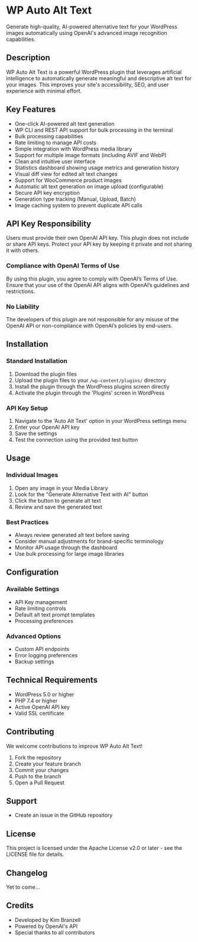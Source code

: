 # WP Auto Alt Text

Generate high-quality, AI-powered alternative text for your WordPress images automatically using OpenAI's advanced image recognition capabilities.


## Description

WP Auto Alt Text is a powerful WordPress plugin that leverages artificial intelligence to automatically generate meaningful and descriptive alt text for your images. This improves your site's accessibility, SEO, and user experience with minimal effort.

## Key Features

- One-click AI-powered alt text generation
- WP CLI and REST API support for bulk processing in the terminal
- Bulk processing capabilities
- Rate limiting to manage API costs
- Simple integration with WordPress media library
- Support for multiple image formats (including AVIF and WebP)
- Clean and intuitive user interface
- Statistics dashboard showing usage metrics and generation history
- Visual diff view for edited alt text changes
- Support for WooCommerce product images
- Automatic alt text generation on image upload (configurable)
- Secure API key encryption
- Generation type tracking (Manual, Upload, Batch)
- Image caching system to prevent duplicate API calls

## API Key Responsibility

Users must provide their own OpenAI API key. This plugin does not include or share API keys.
Protect your API key by keeping it private and not sharing it with others.

### Compliance with OpenAI Terms of Use

By using this plugin, you agree to comply with OpenAI’s Terms of Use.
Ensure that your use of the OpenAI API aligns with OpenAI’s guidelines and restrictions.

### No Liability

The developers of this plugin are not responsible for any misuse of the OpenAI API or non-compliance with OpenAI’s policies by end-users.

## Installation

### Standard Installation

1. Download the plugin files
2. Upload the plugin files to your `/wp-content/plugins/` directory
3. Install the plugin through the WordPress plugins screen directly
4. Activate the plugin through the 'Plugins' screen in WordPress

### API Key Setup

1. Navigate to the 'Auto Alt Text' option in your WordPress settings menu
2. Enter your OpenAI API key
3. Save the settings
4. Test the connection using the provided test button

## Usage

### Individual Images

1. Open any image in your Media Library
2. Look for the "Generate Alternative Text with AI" button
3. Click the button to generate alt text
4. Review and save the generated text

### Best Practices

- Always review generated alt text before saving
- Consider manual adjustments for brand-specific terminology
- Monitor API usage through the dashboard
- Use bulk processing for large image libraries

## Configuration

### Available Settings

- API Key management
- Rate limiting controls
- Default alt text prompt templates
- Processing preferences

### Advanced Options

- Custom API endpoints
- Error logging preferences
- Backup settings

## Technical Requirements

- WordPress 5.0 or higher
- PHP 7.4 or higher
- Active OpenAI API key
- Valid SSL certificate

## Contributing

We welcome contributions to improve WP Auto Alt Text!

1. Fork the repository
2. Create your feature branch
3. Commit your changes
4. Push to the branch
5. Open a Pull Request

## Support

- Create an issue in the GitHub repository

## License

This project is licensed under the Apache License v2.0 or later - see the LICENSE file for details.

## Changelog

Yet to come...

## Credits

- Developed by Kim Branzell
- Powered by OpenAI's API
- Special thanks to all contributors
